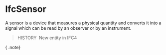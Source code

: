 IfcSensor
=========

A sensor is a device that measures a physical quantity and converts it into a signal which can be read by an observer or by an instrument.

> HISTORY&nbsp; New entity in IFC4

{ .note}
>
